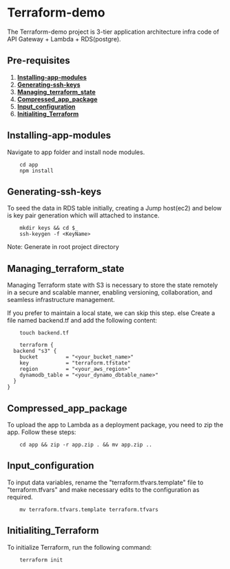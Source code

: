 # Terraform-demo

The Terraform-demo project is 3-tier application architecture infra code of API Gateway + Lambda + RDS(postgre).

## Pre-requisites

1. **[Installing-app-modules](#Installing-app-modules)**
2. **[Generating-ssh-keys](#Generating-ssh-keys)**
3. **[Managing_terraform_state](#Managing_terraform_state)**
4. **[Compressed_app_package](#Compressed_app_package)**
5. **[Input_configuration](#Input_configuration)**
6. **[Initialiting_Terraform](#Initialiting_Terraform)**


## Installing-app-modules
Navigate to app folder and install node modules.
```
    cd app
    npm install
```
## Generating-ssh-keys
To seed the data in RDS table initially, creating a Jump host(ec2) and below is key pair generation which will attached to instance.
```
    mkdir keys && cd $_
    ssh-keygen -f <KeyName>
```
Note: Generate in root project directory

## Managing_terraform_state
Managing Terraform state with S3 is necessary to store the state remotely in a secure and scalable manner, 
enabling versioning, collaboration, and seamless infrastructure management.

If you prefer to maintain a local state, we can skip this step. else Create a file named backend.tf and add the following content:
```
    touch backend.tf
```
```
    terraform {
  backend "s3" {
    bucket         = "<your_bucket_name>"
    key            = "terraform.tfstate"
    region         = "<your_aws_region>"
    dynamodb_table = "<your_dynamo_dbtable_name>"
  }
}
```
##  Compressed_app_package
To upload the app to Lambda as a deployment package, you need to zip the app. Follow these steps:
```
    cd app && zip -r app.zip . && mv app.zip ..
```

## Input_configuration
To input data variables, rename the "terraform.tfvars.template" file to "terraform.tfvars" and 
make necessary edits to the configuration as required.
```
    mv terraform.tfvars.template terraform.tfvars 
```
## Initialiting_Terraform
To initialize Terraform, run the following command: 
```
    terraform init
```
